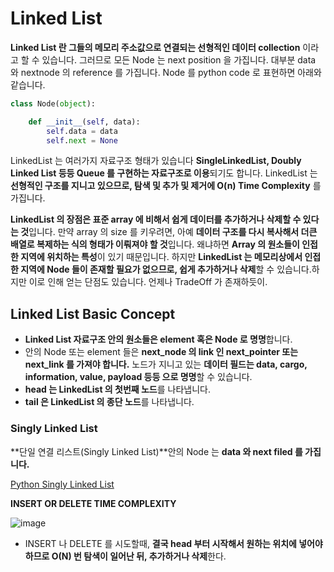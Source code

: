 # Linked List

**Linked List 란 그들의 메모리 주소값으로 연결되는 선형적인 데이터 collection** 이라고 할 수 있습니다.
그러므로 모든 Node 는 next position 을 가집니다.
대부분 data 와 nextnode 의 reference 를 가집니다. Node 를 python code 로 표현하면 아래와 같습니다.

```python
class Node(object):

    def __init__(self, data):
        self.data = data
        self.next = None
```

LinkedList 는 여러가지 자료구조 형태가 있습니다 **SingleLinkedList, Doubly Linked List 등등 Queue 를 구현하는 자료구조로 이용**되기도 합니다.
LinkedList 는 **선형적인 구조를 지니고 있으므로, 탐색 및 추가 및 제거에 O(n) Time Complexity** 를 가집니다.

**LinkedList 의 장점은 표준 array 에 비해서 쉽게 데이터를 추가하거나 삭제할 수 있다는 것**입니다. 만약 array 의 size 를 키우려면, 아예 **데이터 구조를 다시 복사해서 더큰 배열로 복제하는 식의 형태가 이뤄져야 할 것**입니다. 왜냐하면 **Array 의 원소들이 인접한 지역에 위치하는 특성**이 있기 때문입니다. 하지만 **LinkedList 는 메모리상에서 인접한 지역에 Node 들이 존재할 필요가 없으므로, 쉽게 추가하거나 삭제**할 수 있습니다.하지만 이로 인해 얻는 단점도 있습니다. 언제나 TradeOff 가 존재하듯이.

## Linked List Basic Concept

- **Linked List 자료구조 안의 원소들은 element 혹은 Node 로 명명**합니다.
- 안의 Node 또는 element 들은 **next_node 의 link 인 next_pointer 또는 next_link 를 가져야 합니다.** 노드가 지니고 있는 **데이터 필드는 data, cargo, information, value, payload 등등 으로 명명**할 수 있습니다.
- **head 는 LinkedList 의 첫번째 노드**를 나타냅니다.
- **tail 은 LinkedList 의 종단 노드**를 나타냅니다.

### Singly Linked List

**단일 연결 리스트(Singly Linked List)**안의 Node 는 **data 와 next filed 를 가집니다.**

[Python Singly Linked List](https://github.com/tmdgusya/DataStructure/tree/master/LinkedList/Python)

**INSERT OR DELETE TIME COMPLEXITY**

![image](https://user-images.githubusercontent.com/57784077/128628593-80f32b4c-f5c6-48a6-a915-e979625491f4.png)

- INSERT 나 DELETE 를 시도할때, **결국 head 부터 시작해서 원하는 위치에 넣어야 하므로 O(N) 번 탐색이 일어난 뒤, 추가하거나 삭제**한다.
